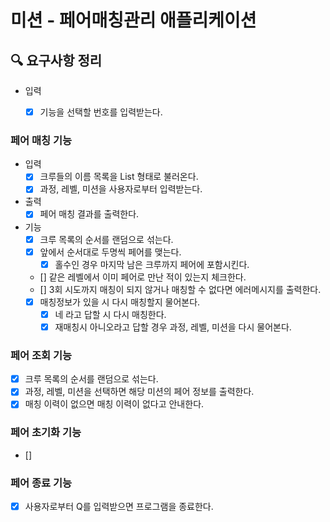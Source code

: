 # 미션 - 페어매칭관리 애플리케이션

## 🔍 요구사항 정리

- 입력
  - [x] 기능을 선택할 번호를 입력받는다.
  
  
### 페어 매칭 기능

- 입력
  - [x] 크루들의 이름 목록을 List<String> 형태로 불러온다.
  - [x] 과정, 레벨, 미션을 사용자로부터 입력받는다.
  
- 출력
  - [x] 페어 매칭 결과를 출력한다.
  
- 기능
  - [x] 크루 목록의 순서를 랜덤으로 섞는다.
  - [x] 앞에서 순서대로 두명씩 페어를 맺는다.
    - [x] 홀수인 경우 마지막 남은 크루까지 페어에 포함시킨다.
  - [] 같은 레벨에서 이미 페어로 만난 적이 있는지 체크한다.
  - [] 3회 시도까지 매칭이 되지 않거나 매칭할 수 없다면 에러메시지를 출력한다.
  - [x] 매칭정보가 있을 시 다시 매칭할지 물어본다.
    - [x] 네 라고 답할 시 다시 매칭한다.
    - [x] 재매칭시 아니오라고 답할 경우 과정, 레벨, 미션을 다시 물어본다.

### 페어 조회 기능
- [x] 크루 목록의 순서를 랜덤으로 섞는다.
- [x] 과정, 레벨, 미션을 선택하면 해당 미션의 페어 정보를 출력한다.
- [x] 매칭 이력이 없으면 매칭 이력이 없다고 안내한다.

### 페어 초기화 기능
 - [] 

### 페어 종료 기능
 - [x] 사용자로부터 Q를 입력받으면 프로그램을 종료한다.